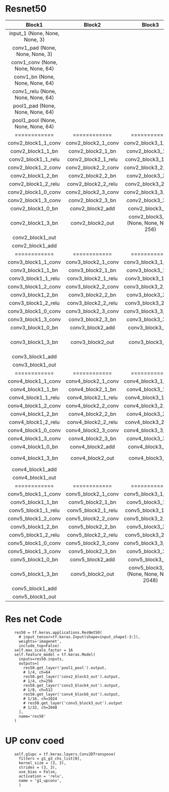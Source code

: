 # Resnet50    
|Block1|Block2|Block3|Block4|Block5|Block6|
|:---:|:---:|:---:|:---:|:---:|:---:|
|input_1 (None, None, None, 3)|
|conv1_pad (None, None, None, 3)|
|conv1_conv (None, None, None, 64)|
|conv1_bn (None, None, None, 64)|
|conv1_relu (None, None, None, 64)|
|pool1_pad (None, None, None, 64)|
|pool1_pool (None, None, None, 64)|
|============|============|============|============|============|============|
|conv2_block1_1_conv|conv2_block2_1_conv|conv2_block3_1_conv|
|conv2_block1_1_bn|conv2_block2_1_bn|conv2_block3_1_bn|
|conv2_block1_1_relu|conv2_block2_1_relu|conv2_block3_1_relu|
|conv2_block1_2_conv|conv2_block2_2_conv|conv2_block3_2_conv|
|conv2_block1_2_bn|conv2_block2_2_bn|conv2_block3_2_bn|
|conv2_block1_2_relu|conv2_block2_2_relu|conv2_block3_2_relu|
|conv2_block1_0_conv|conv2_block2_3_conv|conv2_block3_3_conv|
|conv2_block1_3_conv|conv2_block2_3_bn|conv2_block3_3_bn|
|conv2_block1_0_bn|conv2_block2_add|conv2_block3_add|
|conv2_block1_3_bn|conv2_block2_out|conv2_block3_out (None, None, None, 256)|
|conv2_block1_out|
|conv2_block1_add|
|============|============|============|============|============|============|
|conv3_block1_1_conv|conv3_block2_1_conv|conv3_block3_1_conv|conv3_block4_1_conv|
|conv3_block1_1_bn|conv3_block2_1_bn|conv3_block3_1_bn|conv3_block4_1_bn|
|conv3_block1_1_relu|conv3_block2_1_relu|conv3_block3_1_relu|conv3_block4_1_relu|
|conv3_block1_2_conv|conv3_block2_2_conv|conv3_block3_2_conv|conv3_block4_2_conv|
|conv3_block1_2_bn|conv3_block2_2_bn|conv3_block3_2_bn|conv3_block4_2_bn|
|conv3_block1_2_relu|conv3_block2_2_relu|conv3_block3_2_relu|conv3_block4_2_relu|
|conv3_block1_0_conv|conv3_block2_3_conv|conv3_block3_3_conv|conv3_block4_3_conv|
|conv3_block1_3_conv|conv3_block2_3_bn|conv3_block3_3_bn|conv3_block4_3_bn|
|conv3_block1_0_bn|conv3_block2_add|conv3_block3_add|conv3_block4_add|
|conv3_block1_3_bn|conv3_block2_out|conv3_block3_out|conv3_block4_out (None, None, None, 512)|
|conv3_block1_add|
|conv3_block1_out|
|============|============|============|============|============|============|
|conv4_block1_1_conv|conv4_block2_1_conv|conv4_block3_1_conv|conv4_block4_1_conv|conv4_block5_1_conv|conv4_block6_1_conv|
|conv4_block1_1_bn|conv4_block2_1_bn|conv4_block3_1_bn|conv4_block4_1_bn|conv4_block5_1_bn|conv4_block6_1_bn|
|conv4_block1_1_relu|conv4_block2_1_relu|conv4_block3_1_relu|conv4_block4_1_relu|conv4_block5_1_relu|conv4_block6_1_relu|
|conv4_block1_2_conv|conv4_block2_2_conv|conv4_block3_2_conv|conv4_block4_2_conv|conv4_block5_2_conv|conv4_block6_2_conv|
|conv4_block1_2_bn|conv4_block2_2_bn|conv4_block3_2_bn|conv4_block4_2_bn|conv4_block5_2_bn|conv4_block6_2_bn|
|conv4_block1_2_relu|conv4_block2_2_relu|conv4_block3_2_relu|conv4_block4_2_relu|conv4_block5_2_relu|conv4_block6_2_relu|
|conv4_block1_0_conv|conv4_block2_3_conv|conv4_block3_3_conv|conv4_block4_3_conv|conv4_block5_3_conv|conv4_block6_3_conv|
|conv4_block1_3_conv|conv4_block2_3_bn|conv4_block3_3_bn|conv4_block4_3_bn|conv4_block5_3_bn|conv4_block6_3_bn|
|conv4_block1_0_bn|conv4_block2_add|conv4_block3_add|conv4_block4_add|conv4_block5_add|conv4_block6_add|
|conv4_block1_3_bn|conv4_block2_out|conv4_block3_out|conv4_block4_out|conv4_block5_out|conv4_block6_out(None, None, None, 1024)|
|conv4_block1_add|
|conv4_block1_out|
|============|============|============|============|============|============|
|conv5_block1_1_conv|conv5_block2_1_conv|conv5_block3_1_conv|
|conv5_block1_1_bn|conv5_block2_1_bn|conv5_block3_1_bn|
|conv5_block1_1_relu|conv5_block2_1_relu|conv5_block3_1_relu|
|conv5_block1_2_conv|conv5_block2_2_conv|conv5_block3_2_conv|
|conv5_block1_2_bn|conv5_block2_2_bn|conv5_block3_2_bn|
|conv5_block1_2_relu|conv5_block2_2_relu|conv5_block3_2_relu|
|conv5_block1_0_conv|conv5_block2_3_conv|conv5_block3_3_conv|
|conv5_block1_3_conv|conv5_block2_3_bn|conv5_block3_3_bn|
|conv5_block1_0_bn|conv5_block2_add|conv5_block3_add|
|conv5_block1_3_bn|conv5_block2_out|conv5_block3_out (None, None, None, 2048)|
|conv5_block1_add|
|conv5_block1_out|


# Res net Code
```
    res50 = tf.keras.applications.ResNet50(
      # input_tensor=tf.keras.Input(shape=input_shape[-3:]),
      weights='imagenet', 
      include_top=False)
    self.max_scale_factor = 16
    self.feature_model = tf.keras.Model(
      inputs=res50.inputs,
      outputs=[
        res50.get_layer('pool1_pool').output,
        # 1/4, ch=64
        res50.get_layer('conv2_block3_out').output,
        # 1/4, ch=256
        res50.get_layer('conv3_block4_out').output,
        # 1/8, ch=512
        res50.get_layer('conv4_block6_out').output,
        # 1/16, ch=1024
        # res50.get_layer('conv5_block3_out').output
        # 1/32, ch=2048
      ],
      name='res50'
    )

```

# UP conv coed

```
    self.g1upc = tf.keras.layers.Conv2DTranspose(
      filters = g1_g3_chs_list[0], 
      kernel_size = (3, 3),
      strides = (3, 3),
      use_bias = False,
      activation = 'relu',
      name = 'g1_upconv',
      )
```















